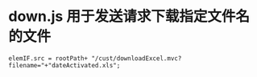 # down.js 用于发送请求下载指定文件名的文件

```JacaScript
elemIF.src = rootPath+ "/cust/downloadExcel.mvc?filename="+"dateActivated.xls"; 
```